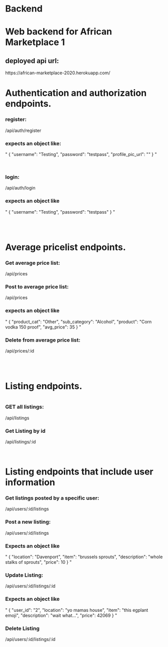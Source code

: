 # Backend
<h1>Web backend for African Marketplace 1</h1>

<h2>deployed api url:</h2>
<a>https://african-marketplace-2020.herokuapp.com/</a>

<h1>Authentication and authorization endpoints.</h1>
<h3>register:</h3>
<p>/api/auth/register</p>
<h3>expects an object like:</h3> 
<p>" {
	"username": "Testing",
	"password": "testpass",
	"profile_pic_url": ""
} "</p>
<br>
<h3>login:</h3>
<p>/api/auth/login</p>
<h3>expects an object like</h3> 
<p>" {
	"username": "Testing",
	"password": "testpass"
} "</p>
<br>
<br>
<h1>Average pricelist endpoints.</h1>
<h3>Get average price list:</h3>
<p>/api/prices</p>
<h3>Post to average price list:</h3>
<p>/api/prices</p>
<h3>expects an object like</h3>
<p> " {
	"product_cat": "Other",
	"sub_category": "Alcohol",
	"product": "Corn vodka 150 proof",
	"avg_price": 35
} "</p>
<h3>Delete from average price list:</h3>
<p>/api/prices/:id</p>
<br>
<br>
<h1>Listing endpoints.<h1>
<h3>GET all listings:</h3>
<p>/api/listings</p>
<h3>Get Listing by id</h3>
<p>/api/listings/:id</p>
<br>
<h1>Listing endpoints that include user information</h1>
<h3>Get listings posted by a specific user:</h3>
<p>/api/users/:id/listings</p>
<h3>Post a new listing:</h3>
<p>/api/users/:id/listings</p>
<h3>Expects an object like</h3>
<p>" {
	"location": "Davenport",
        "item": "brussels sprouts",
        "description": "whole stalks of sprouts",
        "price": 10
} "</p>

<h3>Update Listing:</h3>
<p>/api/users/:id/listings/:id</p>
<h3>Expects an object like</h3>
<p>" {
	"user_id": "2",
	"location": "yo mamas house",
        "item": "this egplant emoji",
        "description": "wait what...",
        "price": 42069
} "</p>

<h3>Delete Listing</h3>
<p>/api/users/:id/listings/:id</p>